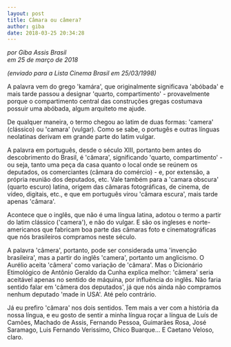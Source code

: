 ```yaml
---
layout: post
title: Câmara ou câmera?
author: giba
date: 2018-03-25 20:34:28
---
```

*por Giba Assis Brasil*\
*em 25 de março de 2018*

*(enviado para a Lista Cinema Brasil em 25/03/1998)*

A palavra vem do grego 'kamára', que originalmente significava 'abóbada' e mais tarde passou a designar 'quarto, compartimento' - provavelmente porque o compartimento central das construções gregas costumava possuir uma abóbada, algum arquiteto me ajude.

De qualquer maneira, o termo chegou ao latim de duas formas: 'camera' (clássico) ou 'camara' (vulgar). Como se sabe, o portugês e outras línguas neolatinas derivam em grande parte do latim vulgar.

A palavra em português, desde o século XIII, portanto bem antes do descobrimento do Brasil, é 'câmara', significando 'quarto, compartimento' - ou seja, tanto uma peça da casa quanto o local onde se reúnem os deputados, os comerciantes (câmara do comércio) - e, por extensão, a própria reunião dos deputados, etc. Vale também para a 'camara obscura' (quarto escuro) latina, origem das câmaras fotográficas, de cinema, de vídeo, digitais, etc., e que em português virou 'câmara escura', mais tarde apenas 'câmara'.

Acontece que o inglês, que não é uma língua latina, adotou o termo a partir do latim clássico ('camera'), e não do vulgar. E são os ingleses e norte-americanos que fabricam boa parte das câmaras foto e cinematográficas que nós brasileiros compramos neste século.

A palavra 'câmera', portanto, pode ser considerada uma 'invenção brasileira', mas a partir do inglês 'camera', portanto um anglicismo. O Aurélio aceita 'câmera' como variação de 'câmara'. Mas o Dicionário Etimológico de Antônio Geraldo da Cunha explica melhor: 'câmera' seria aceitável apenas no sentido de máquina, por influência do inglês. Não faria sentido falar em 'câmera dos deputados', já que nós ainda não compramos nenhum deputado 'made in USA'. Até pelo contrário.

Já eu prefiro 'câmara' nos dois sentidos. Tem mais a ver com a história da nossa língua, e eu gosto de sentir a minha língua roçar a língua de Luís de Camões, Machado de Assis, Fernando Pessoa, Guimarães Rosa, José Saramago, Luis Fernando Verissimo, Chico Buarque... E Caetano Veloso, claro.